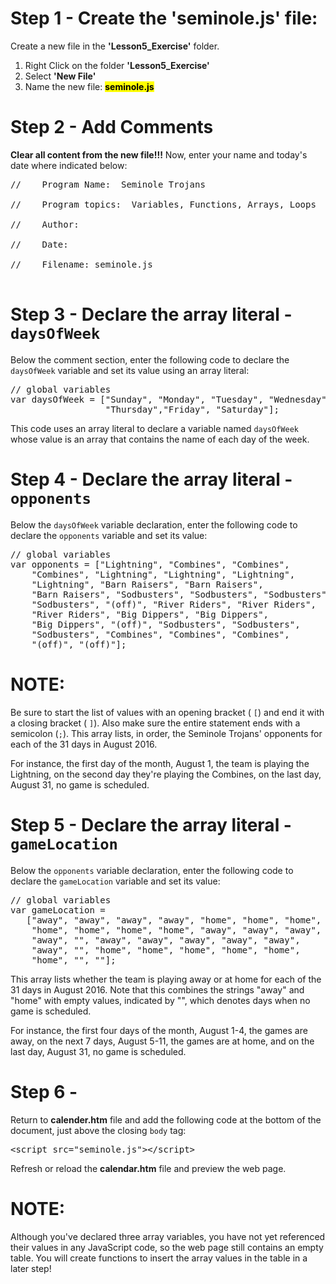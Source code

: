 <h1>Step 1 - Create the 'seminole.js' file:</h1>
Create a new file in the <b>'Lesson5_Exercise'</b> folder.
<ol>
<li>Right Click on the folder <b>'Lesson5_Exercise'</b></li>
<li>Select <b>'New File'</b></li>
<li>Name the new file:  <b><mark>seminole.js</mark></b></li>
</ol>
<h1>Step 2 - Add Comments</h1>

<b>Clear all content from the new file!!!</b>  Now, enter your name and today's date where indicated below:<br>
<pre>
//    Program Name:  Seminole Trojans <br>
//    Program topics:  Variables, Functions, Arrays, Loops<br>
//    Author: <br>
//    Date:   <br>
//    Filename: seminole.js<br>
</pre>

<p>
<h1>Step 3 - Declare the array literal - <code>daysOfWeek</code></h1>
Below the comment section, enter the following code to declare the <code>daysOfWeek</code> variable and set its value using an array literal:<br>

<pre>// global variables
var daysOfWeek = ["Sunday", "Monday", "Tuesday", "Wednesday", 
                  "Thursday","Friday", "Saturday"];</pre>
This code uses an array literal to declare a variable named <code>daysOfWeek</code> whose value is an array that contains the name of each day of the week.
</p>

<p>
<h1>Step 4 - Declare the array literal - <code>opponents</code></h1>
Below the <code>daysOfWeek</code> variable declaration, enter the following code to declare the <code>opponents</code> variable and set its value:<br>

<pre>// global variables
var opponents = ["Lightning", "Combines", "Combines", 
    "Combines", "Lightning", "Lightning", "Lightning", 
    "Lightning", "Barn Raisers", "Barn Raisers", 
    "Barn Raisers", "Sodbusters", "Sodbusters", "Sodbusters",
    "Sodbusters", "(off)", "River Riders", "River Riders", 
    "River Riders", "Big Dippers", "Big Dippers", 
    "Big Dippers", "(off)", "Sodbusters", "Sodbusters",
    "Sodbusters", "Combines", "Combines", "Combines", 
    "(off)", "(off)"];</pre>


<b><h1>NOTE:</h1></b>  Be sure to start the list of values with an opening bracket ( <code>[</code>) and end it with a closing bracket ( <code>]</code>).  Also make sure the entire statement ends with a semicolon (<code>;</code>).
This array lists, in order, the Seminole Trojans' opponents for each of the 31 days in August 2016.  

For instance, the first day of the month, August 1, the team is playing the Lightning, on the second day they're playing the Combines, on the last day, August 31, no game is scheduled.

</p>

<h1>Step 5 - Declare the array literal - <code>gameLocation</code></h1>
Below the <code>opponents</code> variable declaration, enter the following code to declare the <code>gameLocation</code> variable and set its value:<br>

<pre>// global variables
var gameLocation = 
   ["away", "away", "away", "away", "home", "home", "home",
    "home", "home", "home", "home", "away", "away", "away",
    "away", "", "away", "away", "away", "away", "away",
    "away", "", "home", "home", "home", "home", "home",
    "home", "", ""];</pre>
    
This array lists whether the team is playing away or at home for each of the 31 days in August 2016.  Note that this combines the strings "away" and "home" with empty values, indicated by "", which denotes days when no game is scheduled.  

For instance, the first four days of the month, August 1-4, the games are away, on the next 7 days, August 5-11, the games are at home, and on the last day, August 31, no game is scheduled.
</p>


<h1>Step 6 - </h1>
Return to <b>calender.htm</b> file and add the following code at the bottom of the document, just above the closing <code>body</code> tag:
<pre>&lt;script src="seminole.js">&lt;/script></pre>

Refresh or reload the <b>calendar.htm</b> file and preview the web page.  

<p>

<b><h1>NOTE:</h1></b>   Although you've declared three array variables, you have not yet referenced their values in any JavaScript code, so the web page still contains an empty table.  You will create functions to insert the array values in the table in a later step!

</p>


